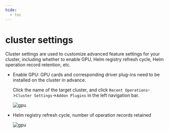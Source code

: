```yaml
---
hide:
  - toc
---
```


# cluster settings

Cluster settings are used to customize advanced feature settings for your cluster, including whether to enable GPU, Helm registry refresh cycle, Helm operation record retention, etc.

- Enable GPU: GPU cards and corresponding driver plug-ins need to be installed on the cluster in advance.

    Click the name of the target cluster, and click `Recent Operations`->`Cluster Settings`->`Addon Plugins` in the left navigation bar.

    ![gpu](../../images/settings01.png)

- Helm registry refresh cycle, number of operation records retained

    ![gpu](../../images/settings02.png)